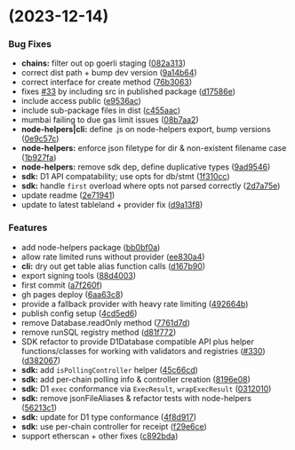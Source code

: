 # (2023-12-14)

### Bug Fixes

- **chains:** filter out op goerli staging ([082a313](https://github.com/tablelandnetwork/tableland-js/commit/082a31346b60c7cc67b24b21e0eb8c3a9c73213f))
- correct dist path + bump dev version ([9a14b64](https://github.com/tablelandnetwork/tableland-js/commit/9a14b648e2b475678e20e3d0a9491b186acaf361))
- correct interface for create method ([76b3063](https://github.com/tablelandnetwork/tableland-js/commit/76b306392902ff37f69eba3f37dd02b4f4078ff3))
- fixes [#33](https://github.com/tablelandnetwork/tableland-js/issues/33) by including src in published package ([d17586e](https://github.com/tablelandnetwork/tableland-js/commit/d17586e43157e2866e8a07185a2c7c6a27019cff))
- include access public ([e9536ac](https://github.com/tablelandnetwork/tableland-js/commit/e9536ac767bd673173b2594f4a48e0b9d610196f))
- include sub-package files in dist ([c455aac](https://github.com/tablelandnetwork/tableland-js/commit/c455aac42011b011aee493bde972a2b619769d22))
- mumbai failing to due gas limit issues ([08b7aa2](https://github.com/tablelandnetwork/tableland-js/commit/08b7aa2f26102e71d598798884c92001d3af3268))
- **node-helpers|cli:** define .js on node-helpers export, bump versions ([0e9c57c](https://github.com/tablelandnetwork/tableland-js/commit/0e9c57cc291a93d6bb116f7506fc8faefa7b1335))
- **node-helpers:** enforce json filetype for dir & non-existent filename case ([1b927fa](https://github.com/tablelandnetwork/tableland-js/commit/1b927fa66b1040f67b45b796ed62f96547ec52e8))
- **node-helpers:** remove sdk dep, define duplicative types ([9ad9546](https://github.com/tablelandnetwork/tableland-js/commit/9ad95465264f32c513a6953edcdb5dd348dc1564))
- **sdk:** D1 API compatability; use opts for db/stmt ([1f310cc](https://github.com/tablelandnetwork/tableland-js/commit/1f310cc1f2025d182a698382adfdae271508220e))
- **sdk:** handle `first` overload where opts not parsed correctly ([2d7a75e](https://github.com/tablelandnetwork/tableland-js/commit/2d7a75e984d1a102d8956fdb4d345efb94a299cd))
- update readme ([2e71941](https://github.com/tablelandnetwork/tableland-js/commit/2e71941ff75a36cb252f31dcb92c8c533f34e041))
- update to latest tableland + provider fix ([d9a13f8](https://github.com/tablelandnetwork/tableland-js/commit/d9a13f81cd7afd419bd5812f92c5838c7b6bc31e))

### Features

- add node-helpers package ([bb0bf0a](https://github.com/tablelandnetwork/tableland-js/commit/bb0bf0a9bd03c6368f43bb190a6f1c4332d40bf0))
- allow rate limited runs without provider ([ee830a4](https://github.com/tablelandnetwork/tableland-js/commit/ee830a4cab41fc4928ee1dee1dcda5e81c669f62))
- **cli:** dry out get table alias function calls ([d167b90](https://github.com/tablelandnetwork/tableland-js/commit/d167b90298a9c80350cc897cef27e29edc543bdd))
- export signing tools ([88d4003](https://github.com/tablelandnetwork/tableland-js/commit/88d40039f09627c364571e2b317027e2f7fc2f2e))
- first commit ([a7f260f](https://github.com/tablelandnetwork/tableland-js/commit/a7f260faceab12d0090cf28a6edd83dd982cc893))
- gh pages deploy ([6aa63c8](https://github.com/tablelandnetwork/tableland-js/commit/6aa63c8564ef429e0f95e35b3a5074fe8d0d76bf))
- provide a fallback provider with heavy rate limiting ([492664b](https://github.com/tablelandnetwork/tableland-js/commit/492664bf826f9a0d9e22c916741c7684cceb980b))
- publish config setup ([4cd5ed6](https://github.com/tablelandnetwork/tableland-js/commit/4cd5ed63c6220a96ff5d1cd1ea15eedab843ea0c))
- remove Database.readOnly method ([7761d7d](https://github.com/tablelandnetwork/tableland-js/commit/7761d7de1b7ac8909a315713cc9d2997fb712e86))
- remove runSQL registry method ([d81f772](https://github.com/tablelandnetwork/tableland-js/commit/d81f772c5d1e3d55faa40c64f57de680dc6e00a6))
- SDK refactor to provide D1Database compatible API plus helper functions/classes for working with validators and registries ([#330](https://github.com/tablelandnetwork/tableland-js/issues/330)) ([d382067](https://github.com/tablelandnetwork/tableland-js/commit/d3820677759c5e976507723c481d4d6463592563))
- **sdk:** add `isPollingController` helper ([45c66cd](https://github.com/tablelandnetwork/tableland-js/commit/45c66cd0f7a779dbb4515e01a118d6f152a05d67))
- **sdk:** add per-chain polling info & controller creation ([8196e08](https://github.com/tablelandnetwork/tableland-js/commit/8196e08edff5037fd372969ed0da204a127afa5c))
- **sdk:** D1 `exec` conformance via `ExecResult`, `wrapExecResult` ([0312010](https://github.com/tablelandnetwork/tableland-js/commit/0312010899de4b0bafa48140b1c9ca308df6d51c))
- **sdk:** remove jsonFileAliases & refactor tests with node-helpers ([56213c1](https://github.com/tablelandnetwork/tableland-js/commit/56213c1ecc8cdac5987c138e3244724be99e7085))
- **sdk:** update for D1 type conformance ([4f8d917](https://github.com/tablelandnetwork/tableland-js/commit/4f8d9174f9a6d00ab9d44bdb6d0b57ea46ee9a18))
- **sdk:** use per-chain controller for receipt ([f29e6ce](https://github.com/tablelandnetwork/tableland-js/commit/f29e6ce497933d980762ce852f89b93b75cf5afb))
- support etherscan + other fixes ([c892bda](https://github.com/tablelandnetwork/tableland-js/commit/c892bda94a2de8ad45f63992d3768f0b192fbf44))
